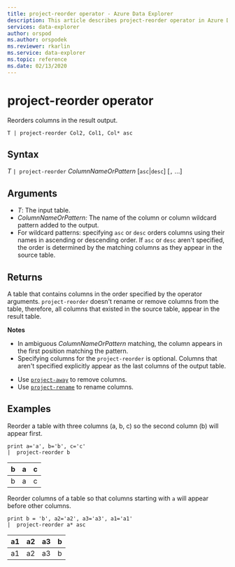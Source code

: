 ```yaml
---
title: project-reorder operator - Azure Data Explorer
description: This article describes project-reorder operator in Azure Data Explorer.
services: data-explorer
author: orspod
ms.author: orspodek
ms.reviewer: rkarlin
ms.service: data-explorer
ms.topic: reference
ms.date: 02/13/2020
---
```

# project-reorder operator

Reorders columns in the result output.

```kusto
T | project-reorder Col2, Col1, Col* asc
```

## Syntax

*T* `| project-reorder` *ColumnNameOrPattern* [`asc`|`desc`] [`,` ...]

## Arguments

* *T*: The input table.
* *ColumnNameOrPattern:* The name of the column or column wildcard pattern added to the output.
* For wildcard patterns: specifying `asc` or `desc` orders columns using their names in ascending or descending order. If `asc` or `desc` aren't specified, the order is determined by the matching columns as they appear in the source table.

## Returns

A table that contains columns in the order specified by the operator arguments. `project-reorder` doesn't rename or remove columns from the table, therefore, all columns that existed in the source table, appear in the result table.

**Notes**

- In ambiguous *ColumnNameOrPattern* matching, the column appears in the first position matching the pattern.
- Specifying columns for the `project-reorder` is optional. Columns that aren't specified explicitly appear as the last columns of the output table.

* Use [`project-away`](projectawayoperator.md) to remove columns.
* Use [`project-rename`](projectrenameoperator.md) to rename columns.


## Examples

Reorder a table with three columns (a, b, c) so the second column (b) will appear first.

<!-- csl: https://help.kusto.windows.net/Samples -->
```kusto
print a='a', b='b', c='c'
|  project-reorder b
```

|b|a|c|
|---|---|---|
|b|a|c|

Reorder columns of a table so that columns starting with `a` will appear before other columns.

<!-- csl: https://help.kusto.windows.net/Samples -->
```kusto
print b = 'b', a2='a2', a3='a3', a1='a1'
|  project-reorder a* asc
```

|a1|a2|a3|b|
|---|---|---|---|
|a1|a2|a3|b|
